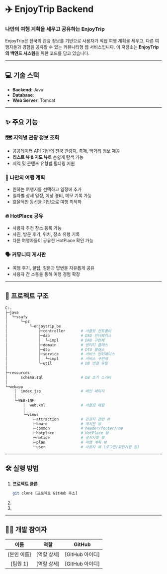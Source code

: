 # ✈️ EnjoyTrip Backend

### 나만의 여행 계획을 세우고 공유하는 **EnjoyTrip**

EnjoyTrip은 전국의 관광 정보를 기반으로 사용자가 직접 여행 계획을 세우고, 다른 여행자들과 경험을 공유할 수 있는 커뮤니티형 웹 서비스입니다. 이 저장소는 **EnjoyTrip의 백엔드 시스템**을 위한 코드를 담고 있습니다.

---

## 💻 기술 스택

- **Backend**: Java
- **Database**: 
- **Web Server**: Tomcat

---

## ✨ 주요 기능

### 🗺️ 지역별 관광 정보 조회
- 공공데이터 API 기반의 전국 관광지, 축제, 먹거리 정보 제공  
- **리스트 뷰 & 지도 뷰**로 손쉽게 탐색 가능  
- 지역 및 콘텐츠 유형별 필터링 지원  


### 📅 나만의 여행 계획
- 원하는 여행지를 선택하고 일정에 추가  
- 일자별 상세 일정, 예상 경비, 메모 기록 가능  
- 효율적인 동선을 기반으로 여행 최적화  


### 🔥 HotPlace 공유
- 사용자 추천 장소 등록 가능  
- 사진, 방문 후기, 위치, 장소 유형 기록  
- 다른 여행자들이 공유한 HotPlace 확인 가능  


### 🗣️ 커뮤니티 게시판
- 여행 후기, 꿀팁, 질문과 답변을 자유롭게 공유  
- 사용자 간 소통을 통해 여행 경험 확장  

---

## 📂 프로젝트 구조

```bash
C:.
├─java
│  └─ssafy
│      └─ps
│          └─enjoytrip_be
│              ├─controller       # 서블릿 컨트롤러
│              ├─dao              # DAO 인터페이스
│              │  └─impl          # DAO 구현체
│              ├─domain           # 엔티티 클래스
│              ├─dto              # DTO 클래스
│              ├─service          # 서비스 인터페이스
│              │  └─impl          # 서비스 구현체
│              └─util             # DB 연결 유틸
│
├─resources
│      schema.sql                 # DB 초기 스키마
│
└─webapp
    │  index.jsp                  # 메인 페이지
    │
    └─WEB-INF
        │  web.xml                # 서블릿 매핑
        │
        └─views
            ├─attraction          # 관광지 관련 뷰
            ├─board               # 게시판 뷰
            ├─common              # header/footer/nav
            ├─hotplace            # HotPlace 뷰
            ├─notice              # 공지사항 뷰
            ├─plan                # 여행 계획 뷰
            └─user                # 사용자 뷰 (로그인/회원가입 등)
```

---

## 🛠️ 실행 방법

1.  **프로젝트 클론**
    ```bash
    git clone [프로젝트 GitHub 주소]
    ```

2. 


3. 


---

## 🧑‍💻 개발 참여자

| 이름 | 역할 | GitHub |
| :---: | :---: | :---: |
| [본인 이름] | [역할 상세] | [GitHub 아이디] |
| [팀원 1] | [역할 상세] | [GitHub 아이디] |
